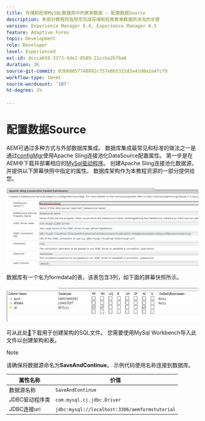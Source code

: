 ```yaml
---
title: 存储和检索MySQL数据库中的表单数据 — 配置数据Source
description: 多部分教程将指导您完成存储和检索表单数据所涉及的步骤
version: Experience Manager 6.4, Experience Manager 6.5
feature: Adaptive Forms
topic: Development
role: Developer
level: Experienced
exl-id: dccca658-3373-4de2-8589-21ccba2b7ba6
duration: 36
source-git-commit: 03b68057748892c757e0b5315d3a41d0a2e4fc79
workflow-type: tm+mt
source-wordcount: '187'
ht-degree: 1%

---
```


# 配置数据Source

AEM可通过多种方式与外部数据库集成。 数据库集成最常见和标准的做法之一是通过[configMgr](http://localhost:4502/system/console/configMgr)使用Apache Sling连接池化DataSource配置属性。
第一步是在AEM中下载并部署相应的[MySql驱动程序](https://mvnrepository.com/artifact/mysql/mysql-connector-java)。
创建Apache Sling连接池化数据源，并提供以下屏幕快照中指定的属性。 数据库架构作为本教程资源的一部分提供给您。

![数据源](assets/save-continue.PNG)

数据库有一个名为formdata的表，该表包含3列，如下面的屏幕快照所示。

![数据库](assets/data-base-tables.PNG)

可从此处[&#128279;](assets/form-data-db.sql)下载用于创建架构的SQL文件。 您需要使用MySql Workbench导入此文件以创建架构和表。

>[!NOTE]
>请确保将数据源命名为&#x200B;**SaveAndContinue**。 示例代码使用名称连接到数据库。

| 属性名称 | 价值 |
| ------------------------|---------------------------------------|
| 数据源名称 | `SaveAndContinue` |
| JDBC驱动程序类 | `com.mysql.cj.jdbc.Driver` |
| JDBC连接uri | `jdbc:mysql://localhost:3306/aemformstutorial` |
